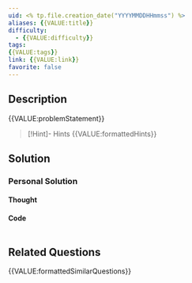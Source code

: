 ```yaml
---
uid: <% tp.file.creation_date("YYYYMMDDHHmmss") %>
aliases: {{VALUE:title}}
difficulty:
  - {{VALUE:difficulty}}
tags:
{{VALUE:tags}}
link: {{VALUE:link}}
favorite: false
---
```


## Description

{{VALUE:problemStatement}}

>[!Hint]- Hints
{{VALUE:formattedHints}}


## Solution

### Personal Solution

#### Thought



#### Code

```python

```


## Related Questions

{{VALUE:formattedSimilarQuestions}}